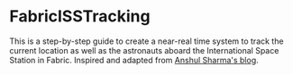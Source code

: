 # FabricISSTracking
This is a step-by-step guide to create a near-real time system to track the current location as well as the astronauts aboard the International Space Station in Fabric. 
Inspired and adapted from [Anshul Sharma's blog].

[Anshul Sharma's blog]: https://www.linkedin.com/pulse/real-time-monitoring-international-space-station-microsoft-sharma/
